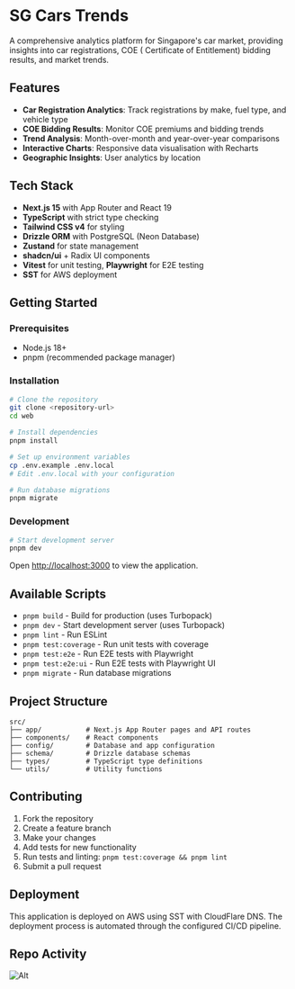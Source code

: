 # SG Cars Trends

A comprehensive analytics platform for Singapore's car market, providing insights into car registrations, COE (
Certificate of Entitlement) bidding results, and market trends.

## Features

- **Car Registration Analytics**: Track registrations by make, fuel type, and vehicle type
- **COE Bidding Results**: Monitor COE premiums and bidding trends
- **Trend Analysis**: Month-over-month and year-over-year comparisons
- **Interactive Charts**: Responsive data visualisation with Recharts
- **Geographic Insights**: User analytics by location

## Tech Stack

- **Next.js 15** with App Router and React 19
- **TypeScript** with strict type checking
- **Tailwind CSS v4** for styling
- **Drizzle ORM** with PostgreSQL (Neon Database)
- **Zustand** for state management
- **shadcn/ui** + Radix UI components
- **Vitest** for unit testing, **Playwright** for E2E testing
- **SST** for AWS deployment

## Getting Started

### Prerequisites

- Node.js 18+
- pnpm (recommended package manager)

### Installation

```bash
# Clone the repository
git clone <repository-url>
cd web

# Install dependencies
pnpm install

# Set up environment variables
cp .env.example .env.local
# Edit .env.local with your configuration

# Run database migrations
pnpm migrate
```

### Development

```bash
# Start development server
pnpm dev
```

Open [http://localhost:3000](http://localhost:3000) to view the application.

## Available Scripts

- `pnpm build` - Build for production (uses Turbopack)
- `pnpm dev` - Start development server (uses Turbopack)
- `pnpm lint` - Run ESLint
- `pnpm test:coverage` - Run unit tests with coverage
- `pnpm test:e2e` - Run E2E tests with Playwright
- `pnpm test:e2e:ui` - Run E2E tests with Playwright UI
- `pnpm migrate` - Run database migrations

## Project Structure

```
src/
├── app/           # Next.js App Router pages and API routes
├── components/    # React components
├── config/        # Database and app configuration
├── schema/        # Drizzle database schemas
├── types/         # TypeScript type definitions
└── utils/         # Utility functions
```

## Contributing

1. Fork the repository
2. Create a feature branch
3. Make your changes
4. Add tests for new functionality
5. Run tests and linting: `pnpm test:coverage && pnpm lint`
6. Submit a pull request

## Deployment

This application is deployed on AWS using SST with CloudFlare DNS. The deployment process is automated through the
configured CI/CD pipeline.

## Repo Activity

![Alt](https://repobeats.axiom.co/api/embed/a95b438e1fccbaeed2d9128859b7b13f6b6d531f.svg "Repobeats analytics image")